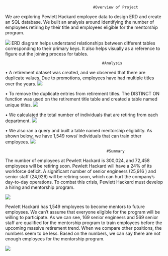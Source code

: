                                            #Overview of Project

We are exploring Pewlett Hackard employee data to design ERD and create an SQL database. We built an analysis around identifying the number of employees retiring by their title and employees eligible for the mentorship program. 

![](https://github.com/smzd/Pewlett_Hackard_Analysis/blob/main/Resources/png_files/employeeDB.png)
ERD diagram helps understand relationships between different tables corresponding to their primary keys. It also helps visually as a reference to figure out the joining process for tables.

                                               #Analysis

•	A retirement dataset was created, and we observed that there are duplicate values. Due to promotions, employees have had multiple titles over the years. 
![](https://github.com/smzd/Pewlett_Hackard_Analysis/blob/main/Resources/png_files/retirement_title.png)

•	To remove the duplicate entries from retirement titles. The DISTINCT ON function was used on the retirement title table and created a table named unique titles. 
![](https://github.com/smzd/Pewlett_Hackard_Analysis/blob/main/Resources/png_files/unique_titles.png)

•	We calculated the total number of individuals that are retiring from each department. 
![](https://github.com/smzd/Pewlett_Hackard_Analysis/blob/main/Resources/png_files/retiring_titles.png)

•	We also ran a query and built a table named mentorship eligibility. As shown below, we have 1,549 rows/ individuals that can train other employees.
![](https://github.com/smzd/Pewlett_Hackard_Analysis/blob/main/Resources/png_files/mentorship_eligibility.png)


                                                 #Summary

The number of employees at Pewlett Hackard is 300,024, and 72,458 employees will be retiring soon. Pewlett Hackard will have a 24% of its workforce deficit. A significant number of senior engineers (25,916 ) and senior staff (24,926) will be retiring soon, which can hurt the company’s day-to-day operations. To combat this crisis, Pewlett Hackard must develop a hiring and mentorship program. 

![](https://github.com/smzd/Pewlett_Hackard_Analysis/blob/main/Resources/png_files/total_emp.png)

Pewlett Hackard has 1,549 employees to become mentors to future employees. We can’t assume that everyone eligible for the program will be willing to participate. As we can see, 169 senior engineers and 569 senior staff are qualified for the mentorship program to train employees before the upcoming massive retirement trend. When we compare other positions, the numbers seem to be less. Based on the numbers, we can say there are not enough employees for the mentorship program.

![](https://github.com/smzd/Pewlett_Hackard_Analysis/blob/main/Resources/png_files/mentorship_eligibility_group.png)
